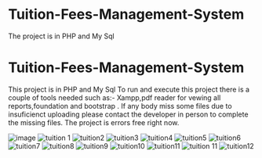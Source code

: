 # Tuition-Fees-Management-System
The project  is in PHP and My Sql

# Tuition-Fees-Management-System
This project  is in PHP and My Sql
To run and execute this project there is a couple of tools needed such as:- Xampp,pdf reader for vewing all reports,foundation and bootstrap  .
If any body miss some files due to insuficienct uploading please contact the developer in person to complete the missing files.
The project is errors free right now.

![image](https://user-images.githubusercontent.com/58703612/154074883-6a883eeb-fa35-472b-a861-e13247e044a6.png)
![tuition  1](https://user-images.githubusercontent.com/58703612/107620614-458fbd00-6c55-11eb-84e0-92fc99e79372.png)
![tuition2](https://user-images.githubusercontent.com/58703612/107620624-488aad80-6c55-11eb-82c6-25abdb472510.png)
![tuition3](https://user-images.githubusercontent.com/58703612/107620633-4b859e00-6c55-11eb-8bbc-9169110a04b0.png)
![tuition4](https://user-images.githubusercontent.com/58703612/107620641-4fb1bb80-6c55-11eb-8c98-dad3cf0396f9.png)
![tuition5](https://user-images.githubusercontent.com/58703612/107620656-54766f80-6c55-11eb-9146-bfdb04e1a050.png)
![tuition6](https://user-images.githubusercontent.com/58703612/107620663-56d8c980-6c55-11eb-848e-fba33b4a31f2.png)
![tuition7](https://user-images.githubusercontent.com/58703612/107620671-593b2380-6c55-11eb-818d-a5f4537f3ccc.png)
![tuition8](https://user-images.githubusercontent.com/58703612/107620682-5b9d7d80-6c55-11eb-8449-938994df3fd8.png)
![tuition9](https://user-images.githubusercontent.com/58703612/107620688-60623180-6c55-11eb-9a61-58bd1501b141.png)
![tuition10](https://user-images.githubusercontent.com/58703612/107620697-648e4f00-6c55-11eb-90ac-98e1f1d000da.png)
![tuition11](https://user-images.githubusercontent.com/58703612/107620702-69eb9980-6c55-11eb-8c93-dc672d6caa87.png)
![tuition 11](https://user-images.githubusercontent.com/58703612/107620711-6ce68a00-6c55-11eb-9d6f-8f4d207a5dbe.png)
![tuition12](https://user-images.githubusercontent.com/58703612/107620718-707a1100-6c55-11eb-972c-aa91b8f81904.png)
